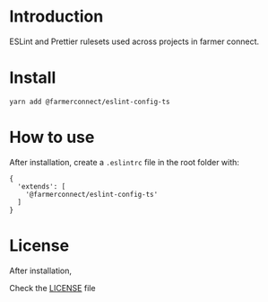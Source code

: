 # Introduction

ESLint and Prettier rulesets used across projects in farmer connect.

# Install

```
yarn add @farmerconnect/eslint-config-ts
```

# How to use

After installation, create a `.eslintrc` file in the root folder with:

```
{
  'extends': [
    '@farmerconnect/eslint-config-ts'
  ]
}
```

# License

After installation,

Check the [LICENSE](https://github.com/farmerconnect/eslint-config-ts/blob/main/LICENSE) file
